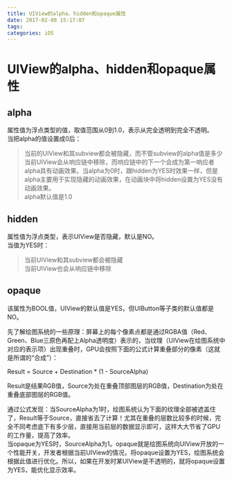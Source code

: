 ```yaml
---
title: UIView的alpha、hidden和opaque属性
date: 2017-02-08 15:17:07
tags:
categories: iOS
---
```


# UIView的alpha、hidden和opaque属性   

## alpha   

属性值为浮点类型的值，取值范围从0到1.0，表示从完全透明到完全不透明。   
当把alpha的值设置成0后：    
<!--more-->
> 当前的UIView和其subview都会被隐藏，而不管subview的alpha值是多少  
> 当前UIView会从响应链中移除，而响应链中的下一个会成为第一响应者   
> alpha具有动画效果。当alpha为0时，跟hidden为YES时效果一样，但是alpha主要用于实现隐藏的动画效果，在动画块中将hidden设置为YES没有动画效果。   
alpha默认值是1.0

## hidden   

属性值为浮点类型，表示UIView是否隐藏，默认是NO。    
当值为YES时：  

> 当前UIView和其subview都会被隐藏   
> 当前UIView也会从响应链中移除   

## opaque     

该属性为BOOL值，UIView的默认值是YES，但UIButton等子类的默认值都是NO。  

先了解绘图系统的一些原理：屏幕上的每个像素点都是通过RGBA值（Red、Green、Blue三原色再配上Alpha透明度）表示的，当纹理（UIView在绘图系统中对应的表示项）出现重叠时，GPU会按照下面的公式计算重叠部分的像素（这就是所谓的“合成”）：

Result = Source + Destination * (1 - SourceAlpha)

Result是结果RGB值，Source为处在重叠顶部图层的RGB值，Destination为处在重叠底部图层的RGB值。  

通过公式发现：当SourceAlpha为1时，绘图系统认为下面的纹理全部被遮盖住了，Result等于Source，直接省去了计算！尤其在重叠的层数比较多的时候，完全不同考虑底下有多少层，直接用当前层的数据显示即可，这样大大节省了GPU的工作量，提高了效率。   
当opaque为YES时，SourceAlpha为1。opaque就是绘图系统向UIView开放的一个性能开关，开发者根据当前UIView的情况，将opaque设置为YES，绘图系统会根据此值进行优化。所以，如果在开发时某UIView是不透明的，就将opaque设置为YES，能优化显示效率。